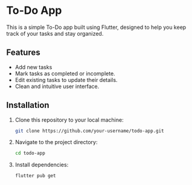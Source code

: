 # To-Do App

This is a simple To-Do app built using Flutter, designed to help you keep track of your tasks and stay organized.

## Features

- Add new tasks 
- Mark tasks as completed or incomplete.
- Edit existing tasks to update their details.
- Clean and intuitive user interface.

## Installation

1. Clone this repository to your local machine:
   ```bash
   git clone https://github.com/your-username/todo-app.git

   
2. Navigate to the project directory:
   ```bash
   cd todo-app

3. Install dependencies:
   ```bash
   flutter pub get

   
